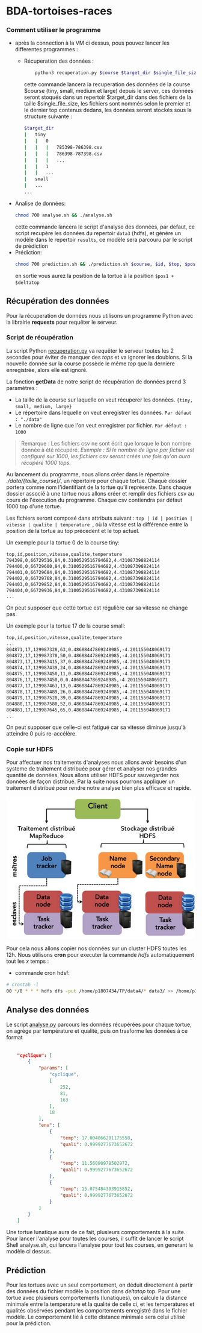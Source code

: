 # BDA-tortoises-races

### Comment utiliser le programme

- après la connection à la VM ci dessus, pous pouvez lancer les differentes programmes :
  - Récuperation des données :

    ```bash
        python3 recuperation.py $course $target_dir $single_file_size
    ```
    cette commande lancera la recuperation des données de la course $course (tiny, small, medium et large) depuis le server, ces données seront stoqués dans un repertoir $target_dir dans des fichiers de la taille $single_file_size, les fichiers sont nommés selon le premier et le dernier top contenus dedans, les données seront stockés sous la structure suivante : 
    ```bash
    $target_dir
    |   tiny
    |   |   0
    |   |   |   785398-786398.csv
    |   |   |   786398-787398.csv
    |   |   |   ...
    |   |   1
    |   |   ...
    |   small
    |   ...
    ...
    
    ```
- Analise de données: 
    ```bash
    chmod 700 analyse.sh && ./analyse.sh
    ```
    cette commande lancera le script d'analyse des données, par defaut, ce script recupère les données du repertoir `data3` (hdfs), et génére un modèle dans le repertoir `results`, ce modèle sera parcouru par le script de prédiction
- Prédiction:
    ```bash
    chmod 700 prediction.sh && ./prediction.sh $course, $id, $top, $pos1, $pos2, $pos3, $temp, $quali, $deltatop
    ```
    en sortie vous aurez la position de la tortue à la position `$pos1 + $deltatop`





## Récupération des données

Pour la récuperation de données nous utilisons un programme Python avec la librairie **requests** pour requêter le serveur.

### Script de récupération

La script Python [recuperation.py](./recuperation.py) va requêter le serveur toutes les 2 secondes pour éviter de manquer des _tops_ et va ignorer les doublons. Si la nouvelle donnée sur la course possède le même _top_ que la dernière enregistrée, alors elle est ignoré.

La fonction **getData** de notre script de récupération de données prend 3 paramètres :

- La taille de la course sur laquelle on veut récuperer les données. `{tiny, small, medium, large}`
- Le répertoire dans lequelle on veut enregistrer les données. `Par défaut : "./data"`
- Le nombre de ligne que l'on veut enregistrer par fichier. `Par défaut : 1000`

> Remarque : Les fichiers csv ne sont écrit que lorsque le bon nombre donnée à été récupéré. _Exemple : Si le nombre de ligne par fichier est configuré sur 1000, les fichiers csv seront créés une fois qu'on aura récupéré 1000 tops._

Au lancement du programme, nous allons créer dans le répertoire _./data/{taille_course}/_, un répertoire pour chaque tortue. Chaque dossier portera comme nom l'identifiant de la tortue qu'il représente. Dans chaque dossier associé à une tortue nous allons créer et remplir des fichiers csv au cours de l'éxecution du programme. Chaque csv contiendra par défaut 1000 top d'une tortue.

Les fichiers seront composé dans attributs suivant : `top | id | position | vitesse | qualite | temperature `, où la vitesse est la différence entre la position de la tortue au top précedent et le top actuel.

Un exemple pour la tortue 0 de la course tiny:

```csv
top,id,position,vitesse,qualite,temperature
794399,0,66729516,84,0.3100529516794682,4.431087398824114
794400,0,66729600,84,0.3100529516794682,4.431087398824114
794401,0,66729684,84,0.3100529516794682,4.431087398824114
794402,0,66729768,84,0.3100529516794682,4.431087398824114
794403,0,66729852,84,0.3100529516794682,4.431087398824114
794404,0,66729936,84,0.3100529516794682,4.431087398824114
...
```

On peut supposer que cette tortue est régulière car sa vitesse ne change pas.

Un exemple pour la tortue 17 de la course small:

```csv
top,id,position,vitesse,qualite,temperature
...
804871,17,129987328,63,0.48688447869248985,-4.201155048069171
804872,17,129987378,50,0.48688447869248985,-4.201155048069171
804873,17,129987415,37,0.48688447869248985,-4.201155048069171
804874,17,129987439,24,0.48688447869248985,-4.201155048069171
804875,17,129987450,11,0.48688447869248985,-4.201155048069171
804876,17,129987450,0,0.48688447869248985,-4.201155048069171
804877,17,129987463,13,0.48688447869248985,-4.201155048069171
804878,17,129987489,26,0.48688447869248985,-4.201155048069171
804879,17,129987528,39,0.48688447869248985,-4.201155048069171
804880,17,129987580,52,0.48688447869248985,-4.201155048069171
804881,17,129987645,65,0.48688447869248985,-4.201155048069171
...
```

On peut supposer que celle-ci est fatigué car sa vitesse diminue jusqu'à atteindre 0 puis re-accélère.

### Copie sur HDFS

Pour affectuer nos traitements d'analyses nous allons avoir besoins d'un systeme de traitement distribuée pour gérer et analyser nos grandes quantité de données.
Nous allons utiliser HDFS pour sauvegarder nos données de façon distribué. Par la suite nous pourrons appliquer un traitement distribué pour rendre notre analyse bien plus efficace et rapide.

![Schema traitement distribué HDFS](Hadoop_schema.jpeg)

Pour cela nous allons copier nos données sur un cluster HDFS toutes les 12h. Nous utilisons **cron** pour executer la commande _hdfs_ automatiquement tout les _x_ temps :

- commande cron hdsf:

```bash
# crontab -l
00 */8 * * * hdfs dfs -put /home/p1807434/TP/data4/* data3/ >> /home/p1807434/TP/hdfs_put_cron.log
```

## Analyse des données

Le script [analyse.py](analyse.py) parcours les données récupérées pour chaque tortue, on agrège par température et qualité, puis on trasforme les données à ce format

```json

    "cyclique": [
        {
            "params": [
                "cyclique",
                [
                    252,
                    81,
                    163
                ],
                18
            ],
            "env": [
                {
                    "temp": 17.004066201175558,
                    "quali": 0.9999277673652672
                },
                {
                    "temp": 11.56090978502972,
                    "quali": 0.9999277673652672
                },
                {
                    "temp": 15.075484303915852,
                    "quali": 0.9999277673652672
                }
            ]
        }
    ]
```

Une tortue lunatique aura de ce fait, plusieurs comportements à la suite.
Pour lancer l'analyse pour toutes les courses, il suffit de lancer le script Shell analyse.sh, qui lancera l'analyse pour tout les courses, en generant le modèle ci dessus.

## Prédiction

Pour les tortues avec un seul comportement, on déduit directement à partir des données du fichier modèle la position dans _deltatop_ top. Pour une tortue avec plusieurs comportements (lunatiques), on calcule la distance minimale entre la temperature et la qualité de celle ci, et les temperatures et qualités obsérvées pendant les comportements enregistré dans le fichier modèle. Le comportement lié à cette distance minimale sera celui utilisé pour la prédiction.




